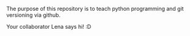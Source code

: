 The purpose of this repository is to teach python programming and git versioning via github.

Your collaborator Lena says hi! :D
